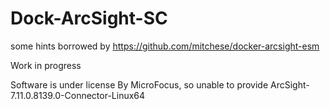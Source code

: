 # Dock-ArcSight-SC

some hints borrowed by https://github.com/mitchese/docker-arcsight-esm

Work in progress

Software is under license By MicroFocus, so unable to provide ArcSight-7.11.0.8139.0-Connector-Linux64



